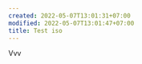 ```yaml
---
created: 2022-05-07T13:01:31+07:00
modified: 2022-05-07T13:01:47+07:00
title: Test iso
---
```


Vvv
